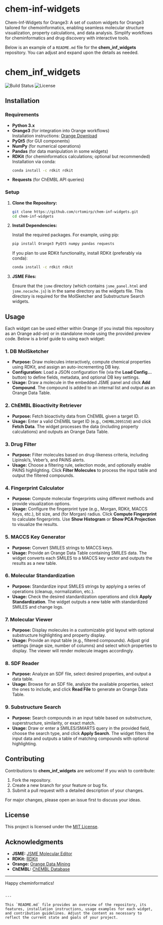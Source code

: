 # chem-inf-widgets
Chem-Inf-Widgets for Orange3: A set of custom widgets for Orange3 tailored for chemoinformatics, enabling seamless molecular structure visualization, property calculations, and data analysis. Simplify workflows for cheminformatics and drug discovery with interactive tools.

Below is an example of a `README.md` file for the **chem_inf_widgets** repository. You can adjust and expand upon the details as needed.

# chem_inf_widgets

![Build Status](https://img.shields.io/badge/build-passing-brightgreen)
![License](https://img.shields.io/badge/license-MIT-blue)


## Installation

### Requirements

- **Python 3.x**
- **Orange3** (for integration into Orange workflows)  
  Installation instructions: [Orange Download](https://orange.biolab.si/download/)
- **PyQt5** (for GUI components)
- **NumPy** (for numerical operations)
- **Pandas** (for data manipulation in some widgets)
- **RDKit** (for cheminformatics calculations; optional but recommended)  
  Installation via conda:  
  ```bash
  conda install -c rdkit rdkit
  ```
- **Requests** (for ChEMBL API queries)

### Setup

1. **Clone the Repository:**

   ```bash
   git clone https://github.com/crtomirp/chem-inf-widgets.git
   cd chem-inf-widgets
   ```

2. **Install Dependencies:**

   Install the required packages. For example, using pip:
   ```bash
   pip install Orange3 PyQt5 numpy pandas requests
   ```
   If you plan to use RDKit functionality, install RDKit (preferably via conda):
   ```bash
   conda install -c rdkit rdkit
   ```

3. **JSME Files:**

   Ensure that the `jsme` directory (which contains `jsme_panel.html` and `jsme.nocache.js`) is in the same directory as the widgets file. This directory is required for the MolSketcher and Substructure Search widgets.

## Usage

Each widget can be used either within Orange (if you install this repository as an Orange add-on) or in standalone mode using the provided preview code. Below is a brief guide to using each widget:

### 1. DB MolSketcher

- **Purpose:** Draw molecules interactively, compute chemical properties using RDKit, and assign an auto-incrementing DB key.
- **Configuration:** Load a JSON configuration file (via the **Load Config...** button) to define fields, metadata, and optional DB key settings.
- **Usage:** Draw a molecule in the embedded JSME panel and click **Add Compound**. The compound is added to an internal list and output as an Orange Data Table.

### 2. ChEMBL Bioactivity Retriever

- **Purpose:** Fetch bioactivity data from ChEMBL given a target ID.
- **Usage:** Enter a valid ChEMBL target ID (e.g., `CHEMBL2095150`) and click **Fetch Data**. The widget processes the data (including property calculations) and outputs an Orange Data Table.

### 3. Drug Filter

- **Purpose:** Filter molecules based on drug-likeness criteria, including Lipinski’s, Veber’s, and PAINS alerts.
- **Usage:** Choose a filtering rule, selection mode, and optionally enable PAINS highlighting. Click **Filter Molecules** to process the input table and output the filtered compounds.

### 4. Fingerprint Calculator

- **Purpose:** Compute molecular fingerprints using different methods and provide visualization options.
- **Usage:** Configure the fingerprint type (e.g., Morgan, RDKit, MACCS Keys, etc.), bit size, and (for Morgan) radius. Click **Compute Fingerprint** to calculate fingerprints. Use **Show Histogram** or **Show PCA Projection** to visualize the results.

### 5. MACCS Key Generator

- **Purpose:** Convert SMILES strings to MACCS keys.
- **Usage:** Provide an Orange Data Table containing SMILES data. The widget converts each SMILES to a MACCS key vector and outputs the results as a new table.

### 6. Molecular Standardization

- **Purpose:** Standardize input SMILES strings by applying a series of operations (cleanup, normalization, etc.).
- **Usage:** Check the desired standardization operations and click **Apply Standardization**. The widget outputs a new table with standardized SMILES and change logs.

### 7. Molecular Viewer

- **Purpose:** Display molecules in a customizable grid layout with optional substructure highlighting and property display.
- **Usage:** Provide an input table (e.g., filtered compounds). Adjust grid settings (image size, number of columns) and select which properties to display. The viewer will render molecule images accordingly.

### 8. SDF Reader

- **Purpose:** Analyze an SDF file, select desired properties, and output a data table.
- **Usage:** Browse for an SDF file, analyze the available properties, select the ones to include, and click **Read File** to generate an Orange Data Table.

### 9. Substructure Search

- **Purpose:** Search compounds in an input table based on substructure, superstructure, similarity, or exact match.
- **Usage:** Draw or enter a SMILES/SMARTS query in the provided field, choose the search type, and click **Apply Search**. The widget filters the input data and outputs a table of matching compounds with optional highlighting.

## Contributing

Contributions to **chem_inf_widgets** are welcome! If you wish to contribute:

1. Fork the repository.
2. Create a new branch for your feature or bug fix.
3. Submit a pull request with a detailed description of your changes.

For major changes, please open an issue first to discuss your ideas.

## License

This project is licensed under the [MIT License](LICENSE).

## Acknowledgments

- **JSME:** [JSME Molecular Editor](http://peter-ertl.com/jsme/)
- **RDKit:** [RDKit](https://www.rdkit.org/)
- **Orange:** [Orange Data Mining](https://orange.biolab.si/)
- **ChEMBL:** [ChEMBL Database](https://www.ebi.ac.uk/chembl/)

---

Happy cheminformatics!

```

---

This `README.md` file provides an overview of the repository, its features, installation instructions, usage examples for each widget, and contribution guidelines. Adjust the content as necessary to reflect the current state and goals of your project.
